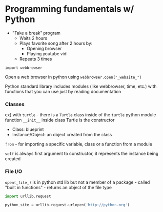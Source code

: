 # Programming fundamentals w/ Python

- "Take a break" program
    - Waits 2 hours
    - Plays favorite song after 2 hours by:
        - Opening browser
        - Playing youtube vid
    - Repeats 3 times

`import webbrowser`

Open a web browser in python using `webbrowser.open("_website_")`

Python standard library includes modules (like webbrowser, time, etc.) with functions that you can use just by reading documentation

### Classes

ex) with `turtle` - there is a `Turtle` class inside of the `turtle` python module
function `__init__` inside class Turtle is the constructor

- Class: blueprint
- Instance/Object: an object created from the class 

`from` - for importing a specific variable, class or a function from a module

`self` is always first argument to constructor, it represents the instance being created

### File I/O

`open(_file_)` is in python std lib but not a member of a package
    - called "built in functions"
    - returns an object of the file type

```python
import urllib.request

python_site = urllib.request.urlopen('http://python.org')
```


